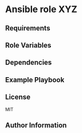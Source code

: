 # Ansible role XYZ

<!-- A brief description of the role goes here. -->

## Requirements

<!-- Any pre-requisites that may not be covered by Ansible itself or the role should
be mentioned here. For instance, if the role uses the EC2 module, it may be a
good idea to mention in this section that the boto package is required. -->

## Role Variables

<!-- A description of the settable variables for this role should go here, including
any variables that are in defaults/main.yml, vars/main.yml, and any variables
that can/should be set via parameters to the role. Any variables that are read
from other roles and/or the global scope (ie. hostvars, group vars, etc.) should
be mentioned here as well. -->

## Dependencies

<!-- A list of other roles hosted on Galaxy should go here, plus any details in
regards to parameters that may need to be set for other roles, or variables that
are used from other roles. -->

## Example Playbook


## License

MIT

## Author Information

<!-- An optional section for the role authors to include contact information, or a
website (HTML is not allowed). -->
